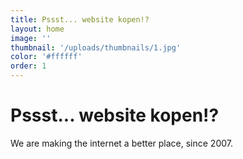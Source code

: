 ```yaml
---
title: Pssst... website kopen!?
layout: home
image: ''
thumbnail: '/uploads/thumbnails/1.jpg'
color: '#ffffff'
order: 1
---
```


# Pssst... website kopen!?

We are making the internet a better place, since 2007.